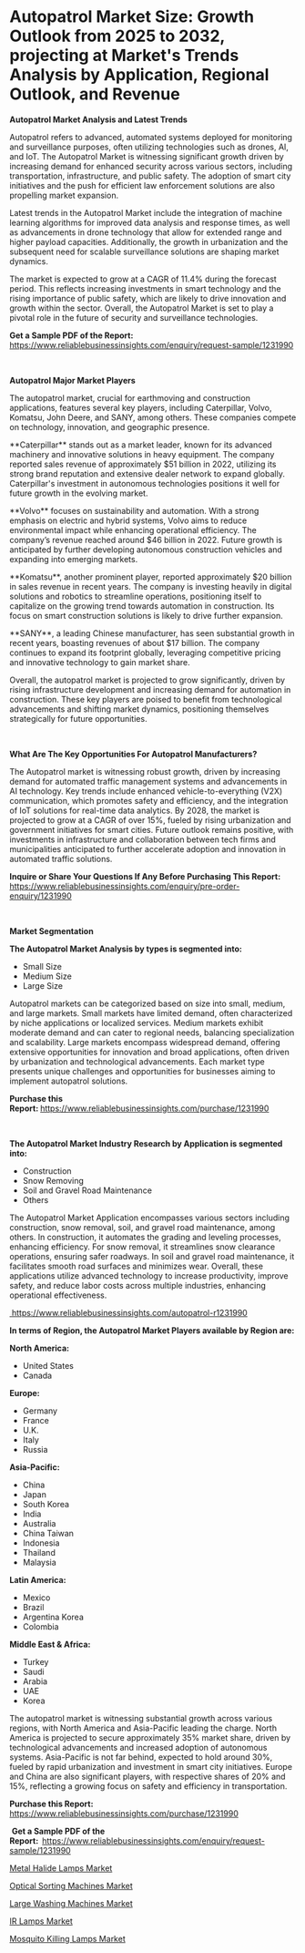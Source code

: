 <p><h1>Autopatrol Market Size: Growth Outlook from 2025 to 2032, projecting at Market's Trends Analysis by Application, Regional Outlook, and Revenue</h1></p><p><strong>Autopatrol Market Analysis and Latest Trends</strong></p>
<p><p>Autopatrol refers to advanced, automated systems deployed for monitoring and surveillance purposes, often utilizing technologies such as drones, AI, and IoT. The Autopatrol Market is witnessing significant growth driven by increasing demand for enhanced security across various sectors, including transportation, infrastructure, and public safety. The adoption of smart city initiatives and the push for efficient law enforcement solutions are also propelling market expansion.</p><p>Latest trends in the Autopatrol Market include the integration of machine learning algorithms for improved data analysis and response times, as well as advancements in drone technology that allow for extended range and higher payload capacities. Additionally, the growth in urbanization and the subsequent need for scalable surveillance solutions are shaping market dynamics. </p><p>The market is expected to grow at a CAGR of 11.4% during the forecast period. This reflects increasing investments in smart technology and the rising importance of public safety, which are likely to drive innovation and growth within the sector. Overall, the Autopatrol Market is set to play a pivotal role in the future of security and surveillance technologies.</p></p>
<p><strong>Get a Sample PDF of the Report:&nbsp;</strong> <a href="https://www.reliablebusinessinsights.com/enquiry/request-sample/1231990?utm_campaign=1837&utm_medium=2&utm_source=Github&utm_content=ia&utm_term=21022025&utm_id=autopatrol">https://www.reliablebusinessinsights.com/enquiry/request-sample/1231990</a></p>
<p>&nbsp;</p>
<p><strong>Autopatrol Major Market Players</strong></p>
<p><p>The autopatrol market, crucial for earthmoving and construction applications, features several key players, including Caterpillar, Volvo, Komatsu, John Deere, and SANY, among others. These companies compete on technology, innovation, and geographic presence.</p><p>**Caterpillar** stands out as a market leader, known for its advanced machinery and innovative solutions in heavy equipment. The company reported sales revenue of approximately $51 billion in 2022, utilizing its strong brand reputation and extensive dealer network to expand globally. Caterpillar's investment in autonomous technologies positions it well for future growth in the evolving market.</p><p>**Volvo** focuses on sustainability and automation. With a strong emphasis on electric and hybrid systems, Volvo aims to reduce environmental impact while enhancing operational efficiency. The company’s revenue reached around $46 billion in 2022. Future growth is anticipated by further developing autonomous construction vehicles and expanding into emerging markets.</p><p>**Komatsu**, another prominent player, reported approximately $20 billion in sales revenue in recent years. The company is investing heavily in digital solutions and robotics to streamline operations, positioning itself to capitalize on the growing trend towards automation in construction. Its focus on smart construction solutions is likely to drive further expansion.</p><p>**SANY**, a leading Chinese manufacturer, has seen substantial growth in recent years, boasting revenues of about $17 billion. The company continues to expand its footprint globally, leveraging competitive pricing and innovative technology to gain market share.</p><p>Overall, the autopatrol market is projected to grow significantly, driven by rising infrastructure development and increasing demand for automation in construction. These key players are poised to benefit from technological advancements and shifting market dynamics, positioning themselves strategically for future opportunities.</p></p>
<p>&nbsp;</p>
<p><strong>What Are The Key Opportunities For Autopatrol Manufacturers?</strong></p>
<p><p>The Autopatrol market is witnessing robust growth, driven by increasing demand for automated traffic management systems and advancements in AI technology. Key trends include enhanced vehicle-to-everything (V2X) communication, which promotes safety and efficiency, and the integration of IoT solutions for real-time data analytics. By 2028, the market is projected to grow at a CAGR of over 15%, fueled by rising urbanization and government initiatives for smart cities. Future outlook remains positive, with investments in infrastructure and collaboration between tech firms and municipalities anticipated to further accelerate adoption and innovation in automated traffic solutions.</p></p>
<p><strong>Inquire or Share Your Questions If Any Before Purchasing This Report:</strong> <a href="https://www.reliablebusinessinsights.com/enquiry/pre-order-enquiry/1231990?utm_campaign=1837&utm_medium=2&utm_source=Github&utm_content=ia&utm_term=21022025&utm_id=autopatrol">https://www.reliablebusinessinsights.com/enquiry/pre-order-enquiry/1231990</a></p>
<p>&nbsp;</p>
<p><strong>Market Segmentation</strong></p>
<p><strong>The Autopatrol Market Analysis by types is segmented into:</strong></p>
<p><ul><li>Small Size</li><li>Medium Size</li><li>Large Size</li></ul></p>
<p><p>Autopatrol markets can be categorized based on size into small, medium, and large markets. Small markets have limited demand, often characterized by niche applications or localized services. Medium markets exhibit moderate demand and can cater to regional needs, balancing specialization and scalability. Large markets encompass widespread demand, offering extensive opportunities for innovation and broad applications, often driven by urbanization and technological advancements. Each market type presents unique challenges and opportunities for businesses aiming to implement autopatrol solutions.</p></p>
<p><strong>Purchase this Report:&nbsp;</strong><a href="https://www.reliablebusinessinsights.com/purchase/1231990?utm_campaign=1837&utm_medium=2&utm_source=Github&utm_content=ia&utm_term=21022025&utm_id=autopatrol">https://www.reliablebusinessinsights.com/purchase/1231990</a></p>
<p>&nbsp;</p>
<p><strong>The Autopatrol Market Industry Research by Application is segmented into:</strong></p>
<p><ul><li>Construction</li><li>Snow Removing</li><li>Soil and Gravel Road Maintenance</li><li>Others</li></ul></p>
<p><p>The Autopatrol Market Application encompasses various sectors including construction, snow removal, soil, and gravel road maintenance, among others. In construction, it automates the grading and leveling processes, enhancing efficiency. For snow removal, it streamlines snow clearance operations, ensuring safer roadways. In soil and gravel road maintenance, it facilitates smooth road surfaces and minimizes wear. Overall, these applications utilize advanced technology to increase productivity, improve safety, and reduce labor costs across multiple industries, enhancing operational effectiveness.</p></p>
<p><a href="https://www.reliablebusinessinsights.com/autopatrol-r1231990?utm_campaign=1837&utm_medium=2&utm_source=Github&utm_content=ia&utm_term=21022025&utm_id=autopatrol">&nbsp;https://www.reliablebusinessinsights.com/autopatrol-r1231990</a></p>
<p><strong>In terms of Region, the Autopatrol Market Players available by Region are:</strong></p>
<p>
    <p> <strong> North America: </strong>
        <ul>
            <li>United States</li>
            <li>Canada</li>
        </ul>
        </p> 
    <p> <strong> Europe: </strong>
        <ul>
            <li>Germany</li>
            <li>France</li>
            <li>U.K.</li>
            <li>Italy</li>
            <li>Russia</li>
        </ul>
        </p> 
    <p> <strong> Asia-Pacific: </strong>
        <ul>
            <li>China</li>
            <li>Japan</li>
            <li>South Korea</li>
            <li>India</li>
            <li>Australia</li>
            <li>China Taiwan</li>
            <li>Indonesia</li>
            <li>Thailand</li>
            <li>Malaysia</li>
        </ul>
        </p> 
    <p> <strong> Latin America: </strong>
        <ul>
            <li>Mexico</li>
            <li>Brazil</li>
            <li>Argentina Korea</li>
            <li>Colombia</li>
        </ul>
        </p> 
    <p> <strong> Middle East & Africa: </strong>
        <ul>
            <li>Turkey</li>
            <li>Saudi</li>
            <li>Arabia</li>
            <li>UAE</li>
            <li>Korea</li>
        </ul>
    </p>
    </p>
<p><p>The autopatrol market is witnessing substantial growth across various regions, with North America and Asia-Pacific leading the charge. North America is projected to secure approximately 35% market share, driven by technological advancements and increased adoption of autonomous systems. Asia-Pacific is not far behind, expected to hold around 30%, fueled by rapid urbanization and investment in smart city initiatives. Europe and China are also significant players, with respective shares of 20% and 15%, reflecting a growing focus on safety and efficiency in transportation.</p></p>
<p><strong>Purchase this Report: </strong><a href="https://www.reliablebusinessinsights.com/purchase/1231990?utm_campaign=1837&utm_medium=2&utm_source=Github&utm_content=ia&utm_term=21022025&utm_id=autopatrol">https://www.reliablebusinessinsights.com/purchase/1231990</a></p>
<p>&nbsp;<strong>Get a Sample PDF of the Report:&nbsp;&nbsp;</strong><a href="https://www.reliablebusinessinsights.com/enquiry/request-sample/1231990?utm_campaign=1837&utm_medium=2&utm_source=Github&utm_content=ia&utm_term=21022025&utm_id=autopatrol">https://www.reliablebusinessinsights.com/enquiry/request-sample/1231990</a></p>
<p><strong></strong></p>
<p><p><a href="https://github.com/kaddahblejc/Market-Research-Report-List-1/blob/main/metal-halide-lamps-market.md?utm_campaign=1837&utm_medium=2&utm_source=Github&utm_content=ia&utm_term=21022025&utm_id=autopatrol">Metal Halide Lamps Market</a></p><p><a href="https://github.com/tsininazzy/Market-Research-Report-List-1/blob/main/optical-sorting-machines-market.md?utm_campaign=1837&utm_medium=2&utm_source=Github&utm_content=ia&utm_term=21022025&utm_id=autopatrol">Optical Sorting Machines Market</a></p><p><a href="https://github.com/wakerizaak8g/Market-Research-Report-List-1/blob/main/large-washing-machines-market.md?utm_campaign=1837&utm_medium=2&utm_source=Github&utm_content=ia&utm_term=21022025&utm_id=autopatrol">Large Washing Machines Market</a></p><p><a href="https://github.com/pidlisseas/Market-Research-Report-List-1/blob/main/ir-lamps-market.md?utm_campaign=1837&utm_medium=2&utm_source=Github&utm_content=ia&utm_term=21022025&utm_id=autopatrol">IR Lamps Market</a></p><p><a href="https://github.com/gyenesephacy/Market-Research-Report-List-1/blob/main/mosquito-killing-lamps-market.md?utm_campaign=1837&utm_medium=2&utm_source=Github&utm_content=ia&utm_term=21022025&utm_id=autopatrol">Mosquito Killing Lamps Market</a></p></p>